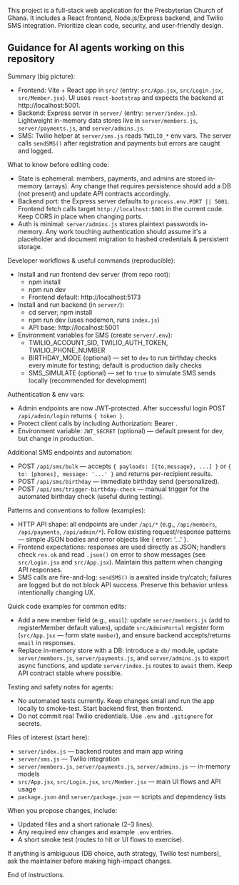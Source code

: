 <!-- Use this file to provide workspace-specific custom instructions to Copilot. For more details, visit https://code.visualstudio.com/docs/copilot/copilot-customization#_use-a-githubcopilotinstructionsmd-file -->

This project is a full-stack web application for the Presbyterian Church of Ghana. It includes a React frontend, Node.js/Express backend, and Twilio SMS integration. Prioritize clean code, security, and user-friendly design.

Guidance for AI agents working on this repository
-------------------------------------------------

Summary (big picture):
- Frontend: Vite + React app in `src/` (entry: `src/App.jsx`, `src/Login.jsx`, `src/Member.jsx`). UI uses `react-bootstrap` and expects the backend at http://localhost:5001.
- Backend: Express server in `server/` (entry: `server/index.js`). Lightweight in-memory data stores live in `server/members.js`, `server/payments.js`, and `server/admins.js`.
- SMS: Twilio helper at `server/sms.js` reads `TWILIO_*` env vars. The server calls `sendSMS()` after registration and payments but errors are caught and logged.

What to know before editing code:
- State is ephemeral: members, payments, and admins are stored in-memory (arrays). Any change that requires persistence should add a DB (not present) and update API contracts accordingly.
- Backend port: the Express server defaults to `process.env.PORT || 5001`. Frontend fetch calls target `http://localhost:5001` in the current code. Keep CORS in place when changing ports.
- Auth is minimal: `server/admins.js` stores plaintext passwords in-memory. Any work touching authentication should assume it's a placeholder and document migration to hashed credentials & persistent storage.

Developer workflows & useful commands (reproducible):
- Install and run frontend dev server (from repo root):
	- npm install
	- npm run dev
	- Frontend default: http://localhost:5173
- Install and run backend (in `server/`):
	- cd server; npm install
	- npm run dev (uses nodemon, runs `index.js`)
	- API base: http://localhost:5001
- Environment variables for SMS (create `server/.env`):
	- TWILIO_ACCOUNT_SID, TWILIO_AUTH_TOKEN, TWILIO_PHONE_NUMBER
	- BIRTHDAY_MODE (optional) — set to `dev` to run birthday checks every minute for testing; default is production daily checks
	- SMS_SIMULATE (optional) — set to `true` to simulate SMS sends locally (recommended for development)

Authentication & env vars:
- Admin endpoints are now JWT-protected. After successful login POST `/api/admin/login` returns `{ token }`.
- Protect client calls by including Authorization: Bearer <token>.
- Environment variable: `JWT_SECRET` (optional) — default present for dev, but change in production.

Additional SMS endpoints and automation:
- POST `/api/sms/bulk` — accepts `{ payloads: [{to,message}, ...] }` or `{ to: [phones], message: '...' }` and returns per-recipient results.
- POST `/api/sms/birthday` — immediate birthday send (personalized).
- POST `/api/sms/trigger-birthday-check` — manual trigger for the automated birthday check (useful during testing).

Patterns and conventions to follow (examples):
- HTTP API shape: all endpoints are under `/api/*` (e.g., `/api/members`, `/api/payments`, `/api/admin/*`). Follow existing request/response patterns — simple JSON bodies and error objects like { error: '...' }.
- Frontend expectations: responses are used directly as JSON; handlers check `res.ok` and read `.json()` on error to show messages (see `src/Login.jsx` and `src/App.jsx`). Maintain this pattern when changing API responses.
- SMS calls are fire-and-log: `sendSMS()` is awaited inside try/catch; failures are logged but do not block API success. Preserve this behavior unless intentionally changing UX.

Quick code examples for common edits:
- Add a new member field (e.g., `email`): update `server/members.js` (add to registerMember default values), update `src/AdminPortal` register form (`src/App.jsx` — form state `member`), and ensure backend accepts/returns `email` in responses.
- Replace in-memory store with a DB: introduce a `db/` module, update `server/members.js`, `server/payments.js`, and `server/admins.js` to export async functions, and update `server/index.js` routes to `await` them. Keep API contract stable where possible.

Testing and safety notes for agents:
- No automated tests currently. Keep changes small and run the app locally to smoke-test. Start backend first, then frontend.
- Do not commit real Twilio credentials. Use `.env` and `.gitignore` for secrets.

Files of interest (start here):
- `server/index.js` — backend routes and main app wiring
- `server/sms.js` — Twilio integration
- `server/members.js`, `server/payments.js`, `server/admins.js` — in-memory models
- `src/App.jsx`, `src/Login.jsx`, `src/Member.jsx` — main UI flows and API usage
- `package.json` and `server/package.json` — scripts and dependency lists

When you propose changes, include:
- Updated files and a short rationale (2–3 lines).
- Any required env changes and example `.env` entries.
- A short smoke test (routes to hit or UI flows to exercise).

If anything is ambiguous (DB choice, auth strategy, Twilio test numbers), ask the maintainer before making high-impact changes.

End of instructions.
